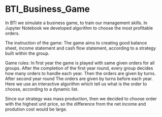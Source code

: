 # BTI_Business_Game
In BTI we simulate a business game, to train our management skills. In Jupyter Notebook we developed algorithm to choose the most profitable orders.

The instruction of the game:
The game aims to creating good balance sheet, income statement and cash flow statement, according to a strategy built within the group.

Game rules:
In first year the game is played with same given orders for all groups.
After the completion of the first year round, every group decides how many orders to handle each year. Then the orders are given by turns. After second year round The orders are given by turns before each year. Here we use an interactive algorithm which tell us what is the order to choose, according to a dynamic list.




Since our strategy was mass production, then we decided to choose order with the highest unit price, so the difference from the net income and prodution cost would be large.
